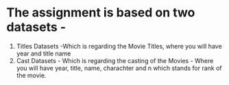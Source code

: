 # The assignment is based on two datasets - 
1. Titles Datasets -Which is regarding the Movie Titles, where you will have year and title name
2. Cast Datasets - Which is regarding the casting of the Movies - Where you will have year, title, name, charachter and n which stands 
for rank of the movie.
